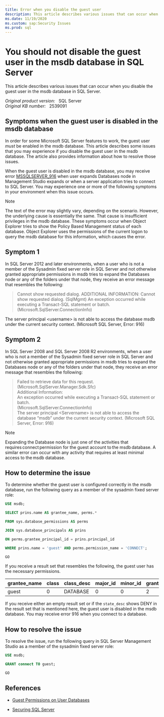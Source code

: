 ```yaml
---
title: Error when you disable the guest user
description: This article describes various issues that can occur when you disable the guest user in the msdb database in SQL Server.
ms.date: 11/19/2020
ms.custom: sap:Security Issues
ms.prod: sql
---
```

# You should not disable the guest user in the msdb database in SQL Server

This article describes various issues that can occur when you disable the guest user in the msdb database in SQL Server.

_Original product version:_ &nbsp; SQL Server  
_Original KB number:_ &nbsp; 2539091

## Symptoms when the guest user is disabled in the msdb database

In order for some Microsoft SQL Server features to work, the guest user _must_ be enabled in the msdb database. This article describes some issues that you may experience if you disable the guest user in the msdb database. The article also provides information about how to resolve those issues.

When the guest user is disabled in the msdb database, you may receive error [MSSQLSERVER_916](/sql/relational-databases/errors-events/mssqlserver-916-database-engine-error) when user expands Databases node in Management Studio expands or when a server application tries to connect to SQL Server. You may experience one or more of the following symptoms in your environment when this issue occurs.

> [!NOTE]
> The text of the error may slightly vary, depending on the scenario. However, the underlying cause is essentially the same. That cause is insufficient privileges in the msdb database. These symptoms occur when Object Explorer tries to show the Policy Based Management status of each database. Object Explorer uses the permissions of the current logon to query the msdb database for this information, which causes the error.

## Symptom 1

In SQL Server 2012 and later environments, when a user who is not a member of the Sysadmin fixed server role in SQL Server and not otherwise granted appropriate permissions in msdb tries to expand the Databases node or any of the folders under that node, they receive an error message that resembles the following:

> Cannot show requested dialog.
ADDITIONAL INFORMATION:
Cannot show requested dialog. (SqlMgmt)
An exception occurred while executing a Transact-SQL statement or batch. (Microsoft.SqlServer.ConnectionInfo)

The server principal \<username> is not able to access the database msdb under the current security context. (Microsoft SQL Server, Error: 916)

## Symptom 2

In SQL Server 2008 and SQL Server 2008 R2 environments, when a user who is not a member of the Sysadmin fixed server role in SQL Server and not otherwise granted appropriate permissions in msdb tries to expand the Databases node or any of the folders under that node, they receive an error message that resembles the following:

> Failed to retrieve data for this request. (Microsoft.SqlServer.Manager.Sdk.Sfc)  
Additional Information:  
An exception occurred while executing a Transact-SQL statement or batch.  
(Microsoft.SqlServer.ConnectionInfo)  
The server principal \<Servername> is not able to access the database “msdb” under the current security context. (Microsoft SQL Server, Error: 916)

> [!NOTE]
> Expanding the Database node is just one of the activities that requires connect permission for the guest account to the msdb database. A similar error can occur with any activity that requires at least minimal access to the msdb database.

## How to determine the issue

To determine whether the guest user is configured correctly in the msdb database, run the following query as a member of the sysadmin fixed server role:

```sql
USE msdb;

SELECT prins.name AS grantee_name, perms.*

FROM sys.database_permissions AS perms

JOIN sys.database_principals AS prins

ON perms.grantee_principal_id = prins.principal_id

WHERE prins.name = 'guest' AND perms.permission_name = 'CONNECT';

GO
```

If you receive a result set that resembles the following, the guest user has the necessary permissions.

|grantee_name|class|class_desc|major_id|minor_id|grantee_principal_id|grantor_principal_id|type|permission_name|state|state_desc|
|---|---|---|---|---|---|---|---|---|---|---|
|guest|0|DATABASE|0|0|2|1|CO|CONNECT|G|GRANT|

If you receive either an empty result set or if the `state_desc` shows DENY in the result set that is mentioned here, the guest user is disabled in the msdb database. You may receive error 916 when you connect to a database.

## How to resolve the issue

To resolve the issue, run the following query in SQL Server Management Studio as a member of the sysadmin fixed server role:

```sql
USE msdb;

GRANT connect TO guest;

GO
```

## References

- [Guest Permissions on User Databases](/sql/relational-databases/policy-based-management/guest-permissions-on-user-databases)

- [Securing SQL Server](/sql/relational-databases/security/securing-sql-server)
